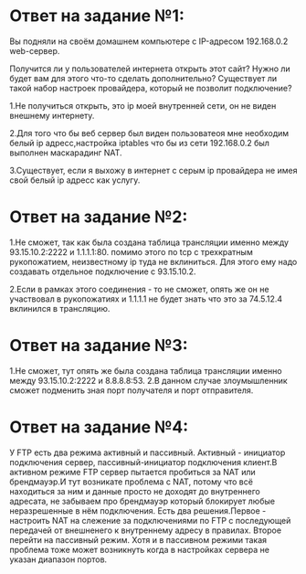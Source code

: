 # Ответ на задание №1:
Вы подняли на своём домашнем компьютере с IP-адресом 192.168.0.2 web-сервер.

Получится ли у пользователей интернета открыть этот сайт?
Нужно ли будет вам для этого что-то сделать дополнительно?
Существует ли такой набор настроек провайдера, который не позволит подключение?

1.Не получиться открыть, это ip моей внутренней сети, он не виден внешнему интернету. 

2.Для того что бы веб сервер был виден пользоватеоя мне необходим белый ip адресс,настройка iptables что бы из сети 192.168.0.2 был  выполнен маскарадинг NAT.

3.Существует, если я выхожу в интернет с серым ip провайдера не имея свой белый ip адресс как услугу.


# Ответ на задание №2:

1.Не сможет, так как была создана таблица трансляции именно между 93.15.10.2:2222 и 1.1.1.1:80. помимо этого по tcp с трехкратным рукопожатием, неизвестному ip туда не вклиниться.
Для этого ему надо создавать отдельное подключение с 93.15.10.2. 

2.Если в рамках этого соединения  - то не сможет, опять же он не участвовал в рукопожатиях  и 1.1.1.1 не будет знать что это за 74.5.12.4 вклинился в трансляцию.

# Ответ на задание №3:

1.Не сможет, тут опять же   была создана таблица трансляции именно между 93.15.10.2:2222 и 8.8.8.8:53.
2.В данном случае  злоумышленник сможет подменить  зная порт получателя и порт отправителя.


# Ответ на задание №4:
У FTP есть два режима активный и пассивный. Активный -  инициатор подключения сервер, пассивный-инициатор подключения клиент.В активном режиме FTP сервер пытается пробиться за NAT или брендмауэр.И тут возникате проблема с NAT, потому что всё находиться за ним и данные просто не доходят до внутреннего адресата, не забываем про брендмауэр  который блокирует любые неразрешенные в нём подключения. Есть два решения.Первое - настроить NAT на слежение за подключениями по FTP c последующей передачей от внешненего к внутреннему  адресу в правилах. Второе  перейти на пассивный режим. Хотя и в пассивном режими такая проблема тоже может возникнуть когда в настройках сервера не указан диапазон портов.
